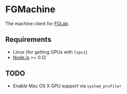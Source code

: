 # FGMachine

The machine client for [FGLab](https://github.com/Kaixhin/FGLab).

## Requirements

- Linux (for getting GPUs with `lspci`)
- [Node.js](https://nodejs.org/) >= 0.12

## TODO

- Enable Mac OS X GPU support via `system_profiler`
